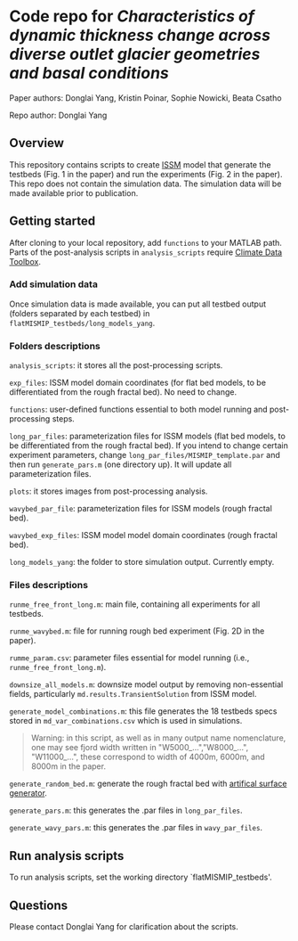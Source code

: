 # Code repo for *Characteristics of dynamic thickness change across diverse outlet glacier geometries and basal conditions*

Paper authors: Donglai Yang, Kristin Poinar, Sophie Nowicki, Beata Csatho

Repo author: Donglai Yang

## Overview
This repository contains scripts to create [ISSM](https://issm.jpl.nasa.gov) model that generate the testbeds (Fig. 1 in the paper) and run the experiments (Fig. 2 in the paper). This repo does not contain the simulation data. The simulation data will be made available prior to publication.

## Getting started
After cloning to your local repository, add `functions` to your MATLAB path. Parts of the post-analysis scripts in `analysis_scripts` require [Climate Data Toolbox](https://chadagreene.com/CDT/CDT_Getting_Started.html).

### Add simulation data
Once simulation data is made available, you can put all testbed output (folders separated by each testbed) in `flatMISMIP_testbeds/long_models_yang`.

### Folders descriptions

`analysis_scripts`: it stores all the post-processing scripts.

`exp_files`: ISSM model domain coordinates (for flat bed models, to be differentiated from the rough fractal bed). No need to change.

`functions`: user-defined functions essential to both model running and post-processing steps.

`long_par_files`: parameterization files for ISSM models (flat bed models, to be differentiated from the rough fractal bed). If you intend to change certain experiment parameters, change `long_par_files/MISMIP_template.par` and then run `generate_pars.m` (one directory up). It will update all parameterization files.

`plots`: it stores images from post-processing analysis.

`wavybed_par_file`: parameterization files for ISSM models (rough fractal bed).

`wavybed_exp_files`: ISSM model model domain coordinates (rough fractal bed).

`long_models_yang`: the folder to store simulation output. Currently empty.

### Files descriptions

`runme_free_front_long.m`: main file, containing all experiments for all testbeds.

`runme_wavybed.m`: file for running rough bed experiment (Fig. 2D in the paper).

`rumme_param.csv`: parameter files essential for model running (i.e., `runme_free_front_long.m`).

`downsize_all_models.m`: downsize model output by removing non-essential fields, particularly `md.results.TransientSolution` from ISSM model.

`generate_model_combinations.m`: this file generates the 18 testbeds specs stored in `md_var_combinations.csv` which is used in simulations.

> Warning: in this script, as well as in many output name nomenclature, one may see fjord width written in "W5000_...","W8000_...", "W11000_...", these correspond to width of 4000m, 6000m, and 8000m in the paper.

`generate_random_bed.m`: generate the rough fractal bed with [artifical surface generator](https://www.mathworks.com/matlabcentral/fileexchange/60817-surface-generator-artificial-randomly-rough-surfaces). 

`generate_pars.m`: this generates the .par files in `long_par_files`.

`generate_wavy_pars.m`: this generates the .par files in `wavy_par_files`.


## Run analysis scripts
To run analysis scripts, set the working directory `flatMISMIP_testbeds'. 

## Questions
Please contact Donglai Yang for clarification about the scripts.
